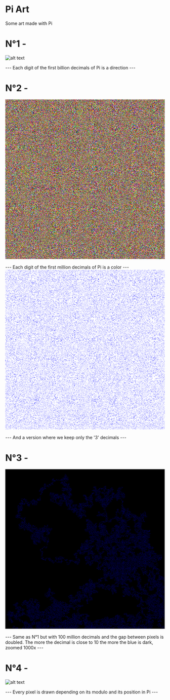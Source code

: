 # Pi Art
Some art made with Pi

# N°1 -
![alt text](https://github.com/jclge/Pi_Art/blob/master/art1.jpg)

--- Each digit of the first billion decimals of Pi is a direction ---

# N°2 -
![alt text](https://github.com/jclge/Pi_Art/blob/master/art2.png)

--- Each digit of the first million decimals of Pi is a color ---
![alt text](https://github.com/jclge/Pi_Art/blob/master/art2.jpg)

--- And a version where we keep only the '3' decimals ---

# N°3 -
![alt text](https://github.com/jclge/Pi_Art/blob/master/art3_2.jpg)

--- Same as N°1 but with 100 million decimals and the gap between pixels is doubled. The more the decimal is close to 10 the more the blue is dark, zoomed 1000x ---

# N°4 -
![alt text](https://github.com/jclge/Pi_Art/blob/master/art4.jpg)

--- Every pixel is drawn depending on its modulo and its position in Pi ---

